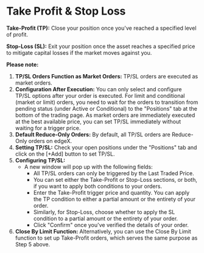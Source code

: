 # Take Profit & Stop Loss

**Take-Profit (TP):** Close your position once you've reached a specified level of profit.

**Stop-Loss (SL):** Exit your position once the asset reaches a specified price to mitigate capital losses if the market moves against you.



**Please note:**

1. **TP/SL Orders Function as Market Orders:** TP/SL orders are executed as market orders.
2. **Configuration After Execution:** You can only select and configure TP/SL options after your order is executed. For limit and conditional (market or limit) orders, you need to wait for the orders to transition from pending status (under Active or Conditional) to the "Positions" tab at the bottom of the trading page. As market orders are immediately executed at the best available price, you can set TP/SL immediately without waiting for a trigger price.
3. **Default Reduce-Only Orders:** By default, all TP/SL orders are Reduce-Only orders on edgeX.
4. **Setting TP/SL:** Check your open positions under the "Positions" tab and click on the \[+Add] button to set TP/SL.
5. **Configuring TP/SL:**
   * A new window will pop up with the following fields:
     * All TP/SL orders can only be triggered by the Last Traded Price.
     * You can set either the Take-Profit or Stop-Loss sections, or both, if you want to apply both conditions to your orders.
     * Enter the Take-Profit trigger price and quantity. You can apply the TP condition to either a partial amount or the entirety of your order.
     * Similarly, for Stop-Loss, choose whether to apply the SL condition to a partial amount or the entirety of your order.
     * Click "Confirm" once you've verified the details of your order.
6. **Close By Limit Function:** Alternatively, you can use the Close By Limit function to set up Take-Profit orders, which serves the same purpose as Step 5 above.
